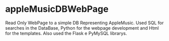 # appleMusicDBWebPage
Read Only WebPage to a simple DB Representing AppleMusic.
Used SQL for searches in the DataBase, Python for the webpage development and Html for the templates.
Also used the Flask e PyMySQL librarys.

